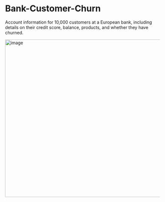 # Bank-Customer-Churn
Account information for 10,000 customers at a European bank, including details on their credit score, balance, products, and whether they have churned.

<img width="1604" height="513" alt="image" src="https://github.com/user-attachments/assets/667d00df-a191-4449-9953-dc6d25d833f8" />
